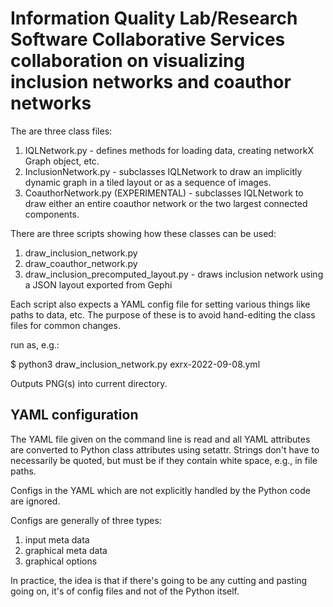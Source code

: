# Information Quality Lab/Research Software Collaborative Services collaboration on visualizing inclusion networks and coauthor networks 


The are three class files: 
1. IQLNetwork.py - defines methods for loading data, creating networkX Graph object, etc.
2. InclusionNetwork.py - subclasses IQLNetwork to draw an implicitly dynamic graph in a tiled layout or as a sequence of images.
3. CoauthorNetwork.py (EXPERIMENTAL) - subclasses IQLNetwork to draw either an entire coauthor network or the two largest connected components.

There are three scripts showing how these classes can be used:
1. draw_inclusion_network.py 
2. draw_coauthor_network.py 
2. draw_inclusion_precomputed_layout.py - draws inclusion network using a JSON layout exported from Gephi

Each script also expects a YAML config file for setting various things like paths to data, etc. The purpose of these is to avoid hand-editing the class files for common changes.

run as, e.g.:

$ python3 draw_inclusion_network.py exrx-2022-09-08.yml

Outputs PNG(s) into current directory.

## YAML configuration 
The YAML file given on the command line is read and all YAML attributes are converted to Python class attributes using setattr. Strings don't have to necessarily be quoted, but must be if they contain white space, e.g., in file paths.

Configs in the YAML which are not explicitly handled by the Python code are ignored.

Configs are generally of three types:
1. input meta data
2. graphical meta data
3. graphical options

In practice, the idea is that if there's going to be any cutting and pasting going on, it's of config files and not of the Python itself.

